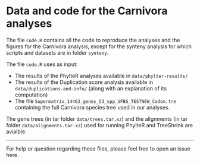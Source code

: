 # Data and code for the Carnivora analyses

The file `code.R` contains all the code to reproduce the analyses and the figures for the Carnivora analysis, except for the synteny analysis for which scripts and datasets are in folder `synteny`.

The file `code.R` uses as input: 
- The results of the PhylteR analyses available in `data/phylter-results/`
- The results of the Duplication score analysis available in `data/duplications-and-info/` (along with an explanation of its computation)
- The file `Supermatrix_14463_genes_53_spp_UFBS_TESTNEW_Codon.tre` containing the full Carnivora species tree used in our analyses. 


The gene trees (in tar folder `data/trees.tar.xz`) and the alignments (in tar folder `data/alignments.tar.xz`) used for running PhylteR and TreeShrink are avialble.

___

For help or question regarding these files, please feel free to open an issue here.




